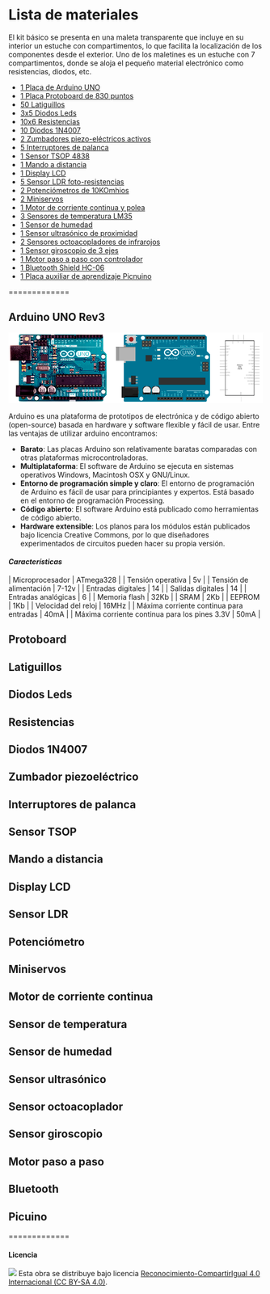 # Lista de materiales

El kit básico se presenta en una maleta transparente que incluye en su interior un estuche con compartimentos, lo que facilita la localización de los componentes desde el exterior.
Uno de los maletines es un estuche con 7 compartimentos, donde se aloja el pequeño material electrónico como resistencias, diodos, etc.

- [1 Placa de Arduino UNO](#arduino-uno-rev3)
- [1 Placa Protoboard de 830 puntos](#protoboard)
- [50 Latiguillos](#latiguillos)
- [3x5 Diodos Leds](#diodos-leds)
- [10x6 Resistencias](#resistencias)
- [10 Diodos 1N4007](#diodos-1N4007)
- [2 Zumbadores piezo-eléctricos activos](#zumbador-piezoeléctrico)
- [5 Interruptores de palanca](#interruptores-de-palanca)
- [1 Sensor TSOP 4838](#sensor-tsop)
- [1 Mando a distancia](#mando-a-distancia)
- [1 Display LCD](#display-lcd)
- [5 Sensor LDR foto-resistencias](#sensor-ldr)
- [2 Potenciómetros de 10KOmhios](#potenciómetro)
- [2 Miniservos](#miniservos)
- [1 Motor de corriente continua y polea](#motor-de-corriente-continua)
- [3 Sensores de temperatura LM35](#sensor-de-temperatura)
- [1 Sensor de humedad](#sensor-de-humedad)
- [1 Sensor ultrasónico de proximidad](#sensor-ultrasónico)
- [2 Sensores octoacopladores de infrarojos](#sensor-octoacoplador)
- [1 Sensor giroscopio de 3 ejes](#sensor-giroscopio)
- [1 Motor paso a paso con controlador](#motor-paso-a-paso)
- [1 Bluetooth Shield HC-06](#bluetooth)
- [1 Placa auxiliar de aprendizaje Picnuino](#picuino)



=============



## Arduino UNO Rev3

![Arduino UNO Rev1](imagenes/arduino-uno-rev3.png)

Arduino es una plataforma de prototipos de electrónica y de código abierto (open-source) basada en hardware y software flexible y fácil de usar. Entre las ventajas de utilizar arduino encontramos:
- **Barato**: Las placas Arduino son relativamente baratas comparadas con otras plataformas microcontroladoras.
- **Multiplataforma**: El software de Arduino se ejecuta en sistemas operativos Windows, Macintosh OSX y GNU/Linux.
- **Entorno de programación simple y claro**: El entorno de programación de Arduino es fácil de usar para principiantes y expertos. Está basado en el entorno de programación Processing.
- **Código abierto**: El software Arduino está publicado como herramientas de código abierto.
- **Hardware extensible**: Los planos para los módulos están publicados bajo licencia Creative Commons, por lo que diseñadores experimentados de circuitos pueden hacer su propia versión.

#### *Características*

| Microprocesador | ATmega328 |
| Tensión operativa | 5v |
| Tensión de alimentación | 7-12v |
| Entradas digitales | 14 |
| Salidas digitales | 14 |
| Entradas analógicas | 6 |
| Memoria flash | 32Kb |
| SRAM | 2Kb |
| EEPROM | 1Kb |
| Velocidad del reloj | 16MHz |
| Máxima corriente continua para entradas | 40mA |
| Máxima corriente continua para los pines 3.3V | 50mA |






## Protoboard
## Latiguillos
## Diodos Leds
## Resistencias
## Diodos 1N4007
## Zumbador piezoeléctrico
## Interruptores de palanca
## Sensor TSOP
## Mando a distancia
## Display LCD
## Sensor LDR
## Potenciómetro
## Miniservos
## Motor de corriente continua
## Sensor de temperatura
## Sensor de humedad
## Sensor ultrasónico
## Sensor octoacoplador
## Sensor giroscopio
## Motor paso a paso
## Bluetooth
## Picuino



=============

#### Licencia

<img src="http://i.creativecommons.org/l/by-sa/4.0/88x31.png" /> Esta obra se distribuye bajo licencia [Reconocimiento-CompartirIgual 4.0 Internacional (CC BY-SA 4.0)](https://creativecommons.org/licenses/by-sa/4.0/deed.es_ES).
